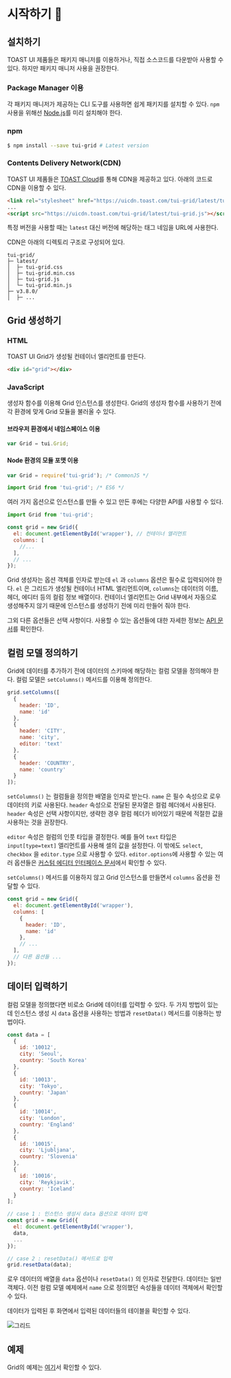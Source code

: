 # 시작하기 🚀

## 설치하기

TOAST UI 제품들은 패키지 매니저를 이용하거나, 직접 소스코드를 다운받아 사용할 수 있다. 하지만 패키지 매니저 사용을 권장한다.

### Package Manager 이용

각 패키지 매니저가 제공하는 CLI 도구를 사용하면 쉽게 패키지를 설치할 수 있다. `npm` 사용을 위해선 [Node.js](https://nodejs.org/en/%29)를 미리 설치해야 한다.

### npm

```sh
$ npm install --save tui-grid # Latest version
```

### Contents Delivery Network(CDN)

TOAST UI 제품들은 [TOAST Cloud](https://www.toast.com/kr)를 통해 CDN을 제공하고 있다. 아래의 코드로 CDN을 이용할 수 있다.

```html
<link rel="stylesheet" href="https://uicdn.toast.com/tui-grid/latest/tui-grid.css" />
...
<script src="https://uicdn.toast.com/tui-grid/latest/tui-grid.js"></script>
```

특정 버전을 사용할 때는 `latest` 대신 버전에 해당하는 태그 네임을 URL에 사용한다.

CDN은 아래의 디렉토리 구조로 구성되어 있다.

```
tui-grid/
├─ latest/
│  ├─ tui-grid.css
│  ├─ tui-grid.min.css
│  ├─ tui-grid.js
│  └─ tui-grid.min.js
├─ v3.8.0/
│  ├─ ...
```

## Grid 생성하기

### HTML

TOAST UI Grid가 생성될 컨테이너 엘리먼트를 만든다.

```html
<div id="grid"></div>
```

### JavaScript

생성자 함수를 이용해 Grid 인스턴스를 생성한다. Grid의 생성자 함수를 사용하기 전에 각 환경에 맞게 Grid 모듈을 불러올 수 있다.

#### 브라우저 환경에서 네임스페이스 이용

```js
var Grid = tui.Grid;
```

#### Node 환경의 모듈 포맷 이용

```js
var Grid = require('tui-grid'); /* CommonJS */
```

```js
import Grid from 'tui-grid'; /* ES6 */
```
    
여러 가지 옵션으로 인스턴스를 만들 수 있고 만든 후에는 다양한 API를 사용할 수 있다.
    
```js
import Grid from 'tui-grid';

const grid = new Grid({
  el: document.getElementById('wrapper'), // 컨테이너 엘리먼트
  columns: [ 
    //... 
  ],
  // ...
});
```

Grid 생성자는 옵션 객체를 인자로 받는데 `el` 과 `columns` 옵션은 필수로 입력되어야 한다. `el` 은 그리드가 생성될 컨테이너 HTML 엘리먼트이며, `columns`는 데이터의 이름, 헤더, 에디터 등의 컬럼 정보 배열이다. 컨테이너 엘리먼트는 Grid 내부에서 자동으로 생성해주지 않기 때문에 인스턴스를 생성하기 전에 미리 만들어 줘야 한다.

그외 다른 옵션들은 선택 사항이다. 사용할 수 있는 옵션들에 대한 자세한 정보는 [API 문서](https://nhn.github.io/tui.grid/latest/)를 확인한다.


## 컬럼 모델 정의하기

Grid에 데이터를 추가하기 전에 데이터의 스키마에 해당하는 컬럼 모델을 정의해야 한다. 컬럼 모델은 `setColumns()` 메서드를 이용해 정의한다.

```js
grid.setColumns([
  {
    header: 'ID',
    name: 'id'
  },
  {
    header: 'CITY',
    name: 'city',
    editor: 'text'
  },
  {
    header: 'COUNTRY',
    name: 'country'
  }
]);
```

`setColumns()` 는 컬럼들을 정의한 배열을 인자로 받는다. `name` 은 필수 속성으로 로우 데이터의 키로 사용된다. `header` 속성으로 전달된 문자열은 컬럼 헤더에서 사용된다. `header` 속성은 선택 사항이지만, 생략한 경우 컬럼 헤더가 비어있기 때문에 적절한 값을 사용하는 것을 권장한다.

`editor` 속성은 컬럼의 인풋 타입을 결정한다. 예를 들어 `text` 타입은 `input[type=text]` 엘리먼트를 사용해 셀의 값을 설정한다. 이 밖에도 `select`, `checkbox` 을 `editor.type` 으로 사용할 수 있다. `editor.options`에 사용할 수 있는 여러 옵션들은 [커스텀 에디터 인터페이스 문서](./custom-editor.md)에서 확인할 수 있다.

`setColumns()` 메서드를 이용하지 않고 Grid 인스턴스를 만들면서 `columns` 옵션을 전달할 수 있다.

```js
const grid = new Grid({
  el: document.getElementById('wrapper'),
  columns: [
    {
      header: 'ID',
      name: 'id'
    },
    // ... 
  ],
  // 다른 옵션들 ...
});
```

## 데이터 입력하기

컬럼 모델을 정의했다면 비로소 Grid에 데이터를 입력할 수 있다. 두 가지 방법이 있는데 인스턴스 생성 시 `data` 옵션을 사용하는 방법과 `resetData()` 메서드를 이용하는 방법이다.

```js
const data = [
  {
    id: '10012',
    city: 'Seoul',
    country: 'South Korea'
  },
  {
    id: '10013',
    city: 'Tokyo',
    country: 'Japan'    
  },
  {
    id: '10014',
    city: 'London',
    country: 'England'
  },
  {
    id: '10015',
    city: 'Ljubljana',
    country: 'Slovenia'
  },
  {
    id: '10016',
    city: 'Reykjavik',
    country: 'Iceland'
  }
];

// case 1 : 인스턴스 생성시 data 옵션으로 데이터 입력
const grid = new Grid({
  el: document.getElementById('wrapper'),
  data,
  ...
});

// case 2 : resetData() 메서드로 입력
grid.resetData(data);
```

로우 데이터의 배열을 `data` 옵션이나 `resetData()` 의 인자로 전달한다. 데이터는 일반 객체다. 이전 컬럼 모델 예제에서 `name` 으로 정의했던 속성들을 데이터 객체에서 확인할 수 있다.

데이터가 입력된 후 화면에서 입력된 데이터들의 테이블을 확인할 수 있다.

![그리드](https://user-images.githubusercontent.com/35371660/59482121-72993480-8ea2-11e9-8dba-46c04c727b31.png)


## 예제

Grid의 예제는 [여기](https://nhn.github.io/tui.grid/latest/tutorial-example01-basic)서 확인할 수 있다.
